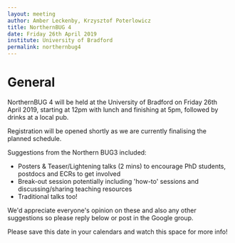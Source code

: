 ```yaml
---
layout: meeting
author: Amber Leckenby, Krzysztof Poterlowicz
title: NorthernBUG 4
date: Friday 26th April 2019
institute: University of Bradford
permalink: northernbug4
---
```


# General

NorthernBUG 4 will be held at the University of Bradford on Friday 26th April 2019, starting at 12pm with lunch and finishing at 5pm, followed by drinks at a local pub.

Registration will be opened shortly as we are currently finalising the planned schedule.

Suggestions from the Northern BUG3 included: 

- Posters & Teaser/Lightening talks (2 mins) to encourage PhD students, postdocs and ECRs to get involved
- Break-out session potentially including 'how-to' sessions and discussing/sharing teaching resources 
- Traditional talks too!

We'd appreciate everyone's opinion on these and also any other suggestions so please reply below or post in the Google group.

Please save this date in your calendars and watch this space for more info!
